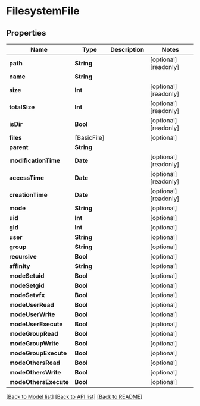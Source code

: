 # FilesystemFile

## Properties

Name | Type | Description | Notes
------------ | ------------- | ------------- | -------------
**path** | **String** |  | [optional] [readonly] 
**name** | **String** |  | 
**size** | **Int** |  | [optional] [readonly] 
**totalSize** | **Int** |  | [optional] [readonly] 
**isDir** | **Bool** |  | [optional] [readonly] 
**files** | [BasicFile] |  | [optional] 
**parent** | **String** |  | 
**modificationTime** | **Date** |  | [optional] [readonly] 
**accessTime** | **Date** |  | [optional] [readonly] 
**creationTime** | **Date** |  | [optional] [readonly] 
**mode** | **String** |  | [optional] 
**uid** | **Int** |  | [optional] 
**gid** | **Int** |  | [optional] 
**user** | **String** |  | [optional] 
**group** | **String** |  | [optional] 
**recursive** | **Bool** |  | [optional] 
**affinity** | **String** |  | [optional] 
**modeSetuid** | **Bool** |  | [optional] 
**modeSetgid** | **Bool** |  | [optional] 
**modeSetvfx** | **Bool** |  | [optional] 
**modeUserRead** | **Bool** |  | [optional] 
**modeUserWrite** | **Bool** |  | [optional] 
**modeUserExecute** | **Bool** |  | [optional] 
**modeGroupRead** | **Bool** |  | [optional] 
**modeGroupWrite** | **Bool** |  | [optional] 
**modeGroupExecute** | **Bool** |  | [optional] 
**modeOthersRead** | **Bool** |  | [optional] 
**modeOthersWrite** | **Bool** |  | [optional] 
**modeOthersExecute** | **Bool** |  | [optional] 

[[Back to Model list]](../README.md#documentation-for-models) [[Back to API list]](../README.md#documentation-for-api-endpoints) [[Back to README]](../README.md)


